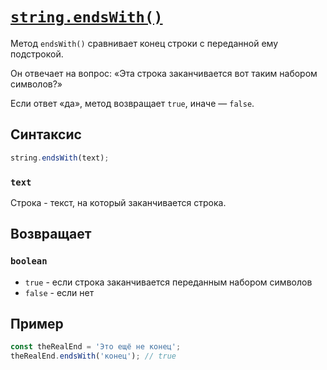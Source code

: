 # [`string.endsWith()`](../index.md)

Метод `endsWith()` сравнивает конец строки с переданной ему подстрокой.

Он отвечает на вопрос: «Эта строка заканчивается вот таким набором символов?»

Если ответ «да», метод возвращает `true`, иначе — `false`.

## Синтаксис

```js
string.endsWith(text);
```

### `text`

Строка - текст, на который заканчивается строка.

## Возвращает

### `boolean`

- `true` - если строка заканчивается переданным набором символов
- `false` - если нет

## Пример

```js
const theRealEnd = 'Это ещё не конец';
theRealEnd.endsWith('конец'); // true
```
